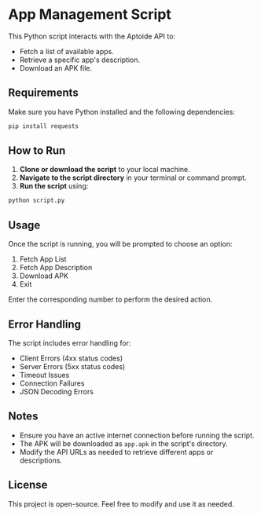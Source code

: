 # App Management Script

This Python script interacts with the Aptoide API to:
- Fetch a list of available apps.
- Retrieve a specific app's description.
- Download an APK file.

## Requirements
Make sure you have Python installed and the following dependencies:

```bash
pip install requests
```

## How to Run
1. **Clone or download the script** to your local machine.
2. **Navigate to the script directory** in your terminal or command prompt.
3. **Run the script** using:

```bash
python script.py
```

## Usage
Once the script is running, you will be prompted to choose an option:

1. Fetch App List  
2. Fetch App Description  
3. Download APK  
4. Exit  

Enter the corresponding number to perform the desired action.

## Error Handling
The script includes error handling for:
- Client Errors (4xx status codes)
- Server Errors (5xx status codes)
- Timeout Issues
- Connection Failures
- JSON Decoding Errors

## Notes
- Ensure you have an active internet connection before running the script.
- The APK will be downloaded as `app.apk` in the script's directory.
- Modify the API URLs as needed to retrieve different apps or descriptions.

## License
This project is open-source. Feel free to modify and use it as needed.

